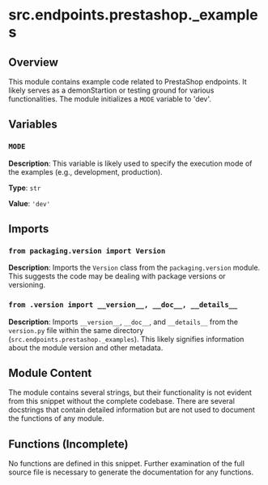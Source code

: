 # src.endpoints.prestashop._examples

## Overview

This module contains example code related to PrestaShop endpoints.  It likely serves as a demonStartion or testing ground for various functionalities. The module initializes a `MODE` variable to 'dev'.


## Variables

### `MODE`

**Description**: This variable is likely used to specify the execution mode of the examples (e.g., development, production).

**Type**: `str`

**Value**: `'dev'`


## Imports

### `from packaging.version import Version`

**Description**: Imports the `Version` class from the `packaging.version` module.  This suggests the code may be dealing with package versions or versioning.

### `from .version import __version__, __doc__, __details__`

**Description**: Imports `__version__`, `__doc__`, and `__details__` from the `version.py` file within the same directory (`src.endpoints.prestashop._examples`). This likely signifies information about the module version and other metadata.


## Module Content

The module contains several strings, but their functionality is not evident from this snippet without the complete codebase.  There are several docstrings that contain detailed information but are not used to document the functions of any module.


## Functions (Incomplete)

No functions are defined in this snippet.  Further examination of the full source file is necessary to generate the documentation for any functions.